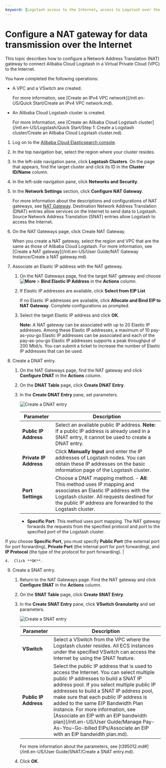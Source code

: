 ```yaml
---
keyword: [Logstash access to the Internet, access to Logstash over the Internet]
---
```


# Configure a NAT gateway for data transmission over the Internet

This topic describes how to configure a Network Address Translation \(NAT\) gateway to connect Alibaba Cloud Logstash in a Virtual Private Cloud \(VPC\) to the Internet.

You have completed the following operations:

-   A VPC and a VSwitch are created.

    For more information, see [Create an IPv4 VPC network](/intl.en-US/Quick Start/Create an IPv4 VPC network.md).

-   An Alibaba Cloud Logstash cluster is created.

    For more information, see [Create an Alibaba Cloud Logstash cluster](/intl.en-US/Logstash/Quick Start/Step 1: Create a Logstash cluster/Create an Alibaba Cloud Logstash cluster.md).


1.  Log on to the [Alibaba Cloud Elasticsearch console](https://elasticsearch.console.aliyun.com/#/home).

2.  In the top navigation bar, select the region where your cluster resides.

3.  In the left-side navigation pane, click **Logstash Clusters**. On the page that appears, find the target cluster and click its ID in the **Cluster ID/Name** column.

4.  In the left-side navigation pane, click **Networks and Security**.

5.  In the **Network Settings** section, click **Configure NAT Gateway**.

    For more information about the descriptions and configurations of NAT gateways, see [NAT Gateway](). Destination Network Address Translation \(DNAT\) entries allow services on the Internet to send data to Logstash. Source Network Address Translation \(SNAT\) entries allow Logstash to access the Internet.

6.  On the NAT Gateways page, click Create NAT Gateway.

    When you create a NAT gateway, select the region and VPC that are the same as those of Alibaba Cloud Logstash. For more information, see [Create a NAT gateway](/intl.en-US/User Guide/NAT Gateway Instance/Create a NAT gateway.md).

7.  Associate an Elastic IP address with the NAT gateway.

    1.  On the NAT Gateways page, find the target NAT gateway and choose **![More](https://static-aliyun-doc.oss-accelerate.aliyuncs.com/assets/img/en-US/8592986061/p98649.png)** \> **Bind Elastic IP Address** in the **Actions** column.

    2.  If Elastic IP addresses are available, click **Select from EIP List**

        If no Elastic IP addresses are available, click **Allocate and Bind EIP to NAT Gateway**. Complete configurations as prompted.

    3.  Select the target Elastic IP address and click **OK**.

        **Note:** A NAT gateway can be associated with up to 20 Elastic IP addresses. Among these Elastic IP addresses, a maximum of 10 pay-as-you-go Elastic IP addresses can be associated and each of the pay-as-you-go Elastic IP addresses supports a peak throughput of 200 Mbit/s. You can submit a ticket to increase the number of Elastic IP addresses that can be used.

8.  Create a DNAT entry.

    1.  On the NAT Gateways page, find the NAT gateway and click **Configure DNAT** in the **Actions** column.

    2.  On the **DNAT Table** page, click **Create DNAT Entry**.

    3.  In the **Create DNAT Entry** pane, set parameters.

        ![Create a DNAT entry](https://static-aliyun-doc.oss-accelerate.aliyuncs.com/assets/img/en-US/8592986061/p67462.png)

        |Parameter|Description|
        |---------|-----------|
        |**Public IP Address**|Select an available public IP address. **Note:** If a public IP address is already used in a SNAT entry, it cannot be used to create a DNAT entry. |
        |**Private IP Address**|Click **Manually Input** and enter the IP addresses of Logstash nodes. You can obtain these IP addresses on the basic information page of the Logstash cluster.|
        |**Port Settings**|Choose a DNAT mapping method.         -   **All**: This method uses IP mapping and associates an Elastic IP address with the Logstash cluster. All requests destined for the public IP address are forwarded to the Logstash cluster.
        -   **Specific Port**: This method uses port mapping. The NAT gateway forwards the requests from the specified protocol and port to the specified port of the Logstash cluster.

If you choose **Specific Port**, you must specify **Public Port** \(the external port for port forwarding\), **Private Port** \(the internal port for port forwarding\), and **IP Protocol** \(the type of the protocol for port forwarding\). |

    4.  Click **OK**.

9.  Create a SNAT entry.

    1.  Return to the NAT Gateways page. Find the NAT gateway and click **Configure SNAT** in the **Actions** column.

    2.  On the **SNAT Table** page, click **Create SNAT Entry**.

    3.  In the **Create SNAT Entry** pane, click **VSwitch Granularity** and set parameters.

        ![Create a SNAT entry](https://static-aliyun-doc.oss-accelerate.aliyuncs.com/assets/img/en-US/8592986061/p67464.png)

        |Parameter|Description|
        |---------|-----------|
        |**VSwitch**|Select a VSwitch from the VPC where the Logstash cluster resides. All ECS instances under the specified VSwitch can access the Internet by using the SNAT feature.|
        |**Public IP Address**|Select the public IP address that is used to access the Internet. You can select multiple public IP addresses to build a SNAT IP address pool. If you select multiple public IP addresses to build a SNAT IP address pool, make sure that each public IP address is added to the same EIP Bandwidth Plan instance. For more information, see [Associate an EIP with an EIP bandwidth plan](/intl.en-US/User Guide/Manage Pay-As-You-Go-billed EIPs/Associate an EIP with an EIP bandwidth plan.md). |

        For more information about the parameters, see [t395012.md\#](/intl.en-US/User Guide/SNAT/Create a SNAT entry.md).

    4.  Click **OK**.


